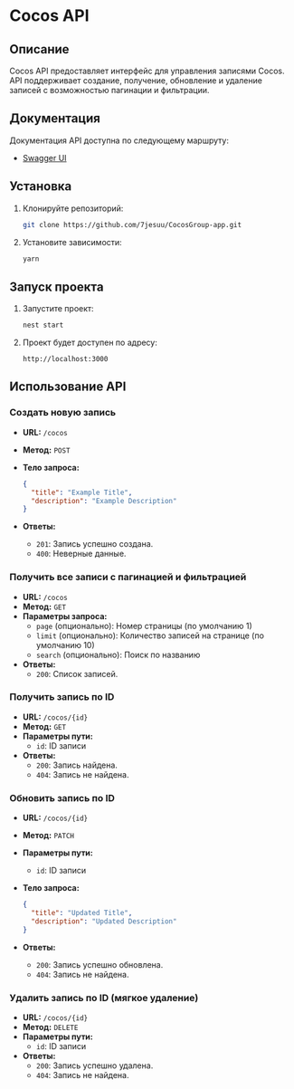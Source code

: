 # Cocos API

## Описание

Cocos API предоставляет интерфейс для управления записями Cocos. API поддерживает создание, получение, обновление и удаление записей с возможностью пагинации и фильтрации.

## Документация

Документация API доступна по следующему маршруту:

- [Swagger UI](http://localhost:3000/api/docs)

## Установка

1. Клонируйте репозиторий:

    ```bash
    git clone https://github.com/7jesuu/CocosGroup-app.git
    ```

2. Установите зависимости:

    ```bash
    yarn
    ```

## Запуск проекта

1. Запустите проект:

    ```bash
    nest start
    ```

2. Проект будет доступен по адресу:

    ```
    http://localhost:3000
    ```

## Использование API

### Создать новую запись

- **URL:** `/cocos`
- **Метод:** `POST`
- **Тело запроса:**

    ```json
    {
      "title": "Example Title",
      "description": "Example Description"
    }
    ```

- **Ответы:**
  - `201`: Запись успешно создана.
  - `400`: Неверные данные.

### Получить все записи с пагинацией и фильтрацией

- **URL:** `/cocos`
- **Метод:** `GET`
- **Параметры запроса:**
  - `page` (опционально): Номер страницы (по умолчанию 1)
  - `limit` (опционально): Количество записей на странице (по умолчанию 10)
  - `search` (опционально): Поиск по названию
- **Ответы:**
  - `200`: Список записей.

### Получить запись по ID

- **URL:** `/cocos/{id}`
- **Метод:** `GET`
- **Параметры пути:**
  - `id`: ID записи
- **Ответы:**
  - `200`: Запись найдена.
  - `404`: Запись не найдена.

### Обновить запись по ID

- **URL:** `/cocos/{id}`
- **Метод:** `PATCH`
- **Параметры пути:**
  - `id`: ID записи
- **Тело запроса:**

    ```json
    {
      "title": "Updated Title",
      "description": "Updated Description"
    }
    ```

- **Ответы:**
  - `200`: Запись успешно обновлена.
  - `404`: Запись не найдена.

### Удалить запись по ID (мягкое удаление)

- **URL:** `/cocos/{id}`
- **Метод:** `DELETE`
- **Параметры пути:**
  - `id`: ID записи
- **Ответы:**
  - `200`: Запись успешно удалена.
  - `404`: Запись не найдена.
